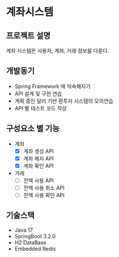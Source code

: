 # 계좌시스템
## 프로젝트 설명

계좌 시스템은 사용자, 계좌, 거래 정보를 다룬다.


## 개발동기
- Spring Framework 에 익숙해지기
- API 설계 및 구현 연습
- 계획 중인 달러 기반 환투자 시스템의 모의연습
- API 별 테스트 코드 작성

## 구성요소 별 기능
- 계좌
  - [X] 계좌 생성 API
  - [X] 계좌 해지 API
  - [X] 계좌 확인 API
- 거래
  - [ ] 잔액 사용 API
  - [ ] 잔액 사용 취소 API
  - [ ] 잔액 사용 확인 API

## 기술스택
- Java 17
- SpringBoot 3.2.0
- H2 DataBase
- Embedded Redis 